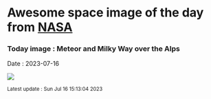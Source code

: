 
# Awesome space image of the day from [NASA](https://api.nasa.gov/)

### Today image : Meteor and Milky Way over the Alps
Date : 2023-07-16

![](https://apod.nasa.gov/apod/image/2307/MeteorMountain_Roemmelt_960.jpg)

<small>Latest update : Sun Jul 16 15:13:04 2023</small>
        